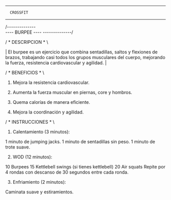 ----------------------
      CROSSFIT
----------------------

/--------------\
---- BURPEE ----
\--------------/

/ * DESCRIPCION * \

| El burpee es un ejercicio que combina sentadillas, saltos y flexiones de brazos, trabajando casi todos los grupos musculares del cuerpo, mejorando la fuerza, resistencia cardiovascular y agilidad. |

/ * BENEFICIOS * \

1. Mejora la resistencia cardiovascular.

2. Aumenta la fuerza muscular en piernas, core y hombros.

3. Quema calorías de manera eficiente.

4. Mejora la coordinación y agilidad.

/ * INSTRUCCIONES * \

1. Calentamiento (3 minutos):

1 minuto de jumping jacks.
1 minuto de sentadillas sin peso.
1 minuto de trote suave.

2. WOD (12 minutos):

10 Burpees
15 Kettlebell swings (si tienes kettlebell)
20 Air squats
Repite por 4 rondas con descanso de 30 segundos entre cada ronda.

3. Enfriamiento (2 minutos):

Caminata suave y estiramientos.